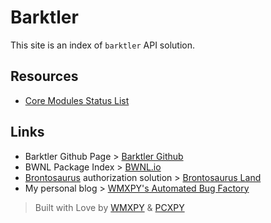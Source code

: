 # Barktler

This site is an index of `barktler` API solution.

## Resources

-   [Core Modules Status List](./modules/core.md)

## Links

-   Barktler Github Page > [Barktler Github](//github.com/Barktler)
-   BWNL Package Index > [BWNL.io](//bwnl.io)
-   [Brontosaurus](//github.com/SudoDotDog/Brontosaurus) authorization solution > [Brontosaurus Land](//brontosaurus.land)
-   My personal blog > [WMXPY's Automated Bug Factory](//mengw.io)

> Built with Love by [WMXPY](//github.com/WMXPY) & [PCXPY](//github.com/PCXPY)
